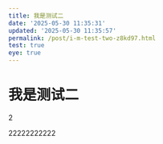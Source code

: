 ```yaml
---
title: 我是测试二
date: '2025-05-30 11:35:31'
updated: '2025-05-30 11:35:57'
permalink: /post/i-m-test-two-z8kd97.html
test: true
eye: true
---
```




# 我是测试二

2

22222222222
